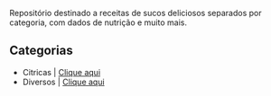 
Repositório destinado a receitas de sucos deliciosos separados por categoria, com dados de nutrição e muito mais.

## Categorias
* Citricas  | [Clique aqui](https://github.com/Juice-Team/juice-recipes/tree/master/citrus)
* Diversos | [Clique aqui](https://github.com/Juice-Team/juice-recipes/tree/master/several)
